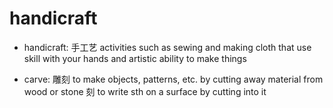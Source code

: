 # handicraft

- handicraft: 手工艺 activities such as sewing and making cloth that use skill with your hands and artistic ability to make things

- carve: 雕刻 to make objects, patterns, etc. by cutting away material from wood or stone 刻 to write sth on a surface by cutting into it
